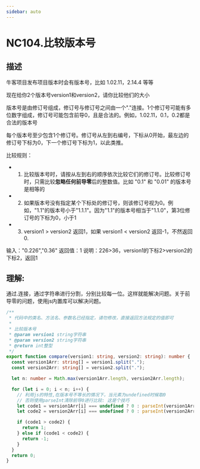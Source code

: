 ```yaml
---
sidebar: auto
---
```


# NC104.比较版本号

## 描述
牛客项目发布项目版本时会有版本号，比如 1.02.11，2.14.4 等等

现在给你2个版本号version1和version2，请你比较他们的大小

版本号是由修订号组成，修订号与修订号之间由一个"."连接。1个修订号可能有多位数字组成，修订号可能包含前导0，且是合法的。例如，1.02.11，0.1，0.2都是合法的版本号

每个版本号至少包含1个修订号。修订号从左到右编号，下标从0开始，最左边的修订号下标为0，下一个修订号下标为1，以此类推。

比较规则：
- 1. 比较版本号时，请按从左到右的顺序依次比较它们的修订号。比较修订号时，只需比较**忽略任何前导零**后的整数值。比如 "0.1" 和 "0.01" 的版本号是相等的
- 2. 如果版本号没有指定某个下标处的修订号，则该修订号视为0。例如，"1.1"的版本号小于"1.1.1"。因为"1.1"的版本号相当于"1.1.0"，第3位修订号的下标为0，小于1
- 3. version1 > version2 返回1，如果 version1 < version2 返回-1，不然返回0.


输入："0.226","0.36"
返回值：1
说明：226>36，version1的下标2>version2的下标2，返回1 

## 理解: 
通过.连接，通过字符串进行分割，分别比较每一位。这样就能解决问题。关于前导零的问题，使用js内置库可以解决问题。

```ts
/**
 * 代码中的类名、方法名、参数名已经指定，请勿修改，直接返回方法规定的值即可
 *
 * 比较版本号
 * @param version1 string字符串
 * @param version2 string字符串
 * @return int整型
 */
export function compare(version1: string, version2: string): number {
  const version1Arr: string[] = version1.split(".");
  const version2Arr: string[] = version2.split(".");

  let n: number = Math.max(version1Arr.length, version2Arr.length);

  for (let i = 0; i < n; i++) {
    // 利用js的特性,在版本号不等长的情况下，当元素为undefined时候取0
    // 否则使用parseInt清除前导0进行比较: 这是个技巧
    let code1 = version1Arr[i] === undefined ? 0 : parseInt(version1Arr[i]);
    let code2 = version2Arr[i] === undefined ? 0 : parseInt(version2Arr[i]);

    if (code1 > code2) {
      return 1;
    } else if (code1 < code2) {
      return -1;
    }
  }
  return 0;
}
```